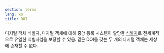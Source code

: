 ```yaml
---
section: terms
lang: ko
title: DOI
---
```


디지털 객체 식별자, 디지털 객체에 대해 중앙 등록 시스템이 할당한 [식별자](../identifier/)로 전세계적으로 유일한 식별자임을 보장할 수 있음. 같은 DOI를 갖는 두 개의 디지털 객체는 세상에 존재할 수 없다.
